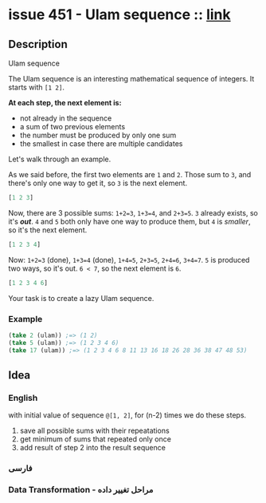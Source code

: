 # issue 451 - Ulam sequence :: [link](https://ericnormand.me/issues/purelyfunctional-tv-newsletter-451-signature-driven-development)

## Description

Ulam sequence

The Ulam sequence is an interesting mathematical sequence of integers. It starts with `[1 2]`. 

**At each step, the next element is:**
- not already in the sequence
- a sum of two previous elements
- the number must be produced by only one sum
- the smallest in case there are multiple candidates

Let's walk through an example.

As we said before, the first two elements are `1` and `2`. Those sum to `3`, and there's only one way to get it, so `3` is the next element.

```clj
[1 2 3]
```
Now, there are 3 possible sums: `1+2=3`, `1+3=4`, and `2+3=5`. `3` already exists, so it's ***out***. `4` and `5` both only have one way to produce them, but `4` is *smaller*, so it's the next element.

```clj
[1 2 3 4]
```
Now: `1+2=3` (done), `1+3=4` (done), `1+4=5`, `2+3=5`, `2+4=6`, `3+4=7`. `5` is produced two ways, so it's out. `6 < 7`, so the next element is `6`.

```clj
[1 2 3 4 6]
```

Your task is to create a lazy Ulam sequence.

### Example
```clj
(take 2 (ulam)) ;=> (1 2)
(take 5 (ulam)) ;=> (1 2 3 4 6)
(take 17 (ulam)) ;=> (1 2 3 4 6 8 11 13 16 18 26 28 36 38 47 48 53)
```

## Idea

### English

with initial value of sequence `@[1, 2]`, for (n-2) times we do these steps.

1. save all possible sums with their repeatations
2. get minimum of sums that repeated only once
3. add result of step 2 into the result sequence

### فارسی


### Data Transformation - مراحل تغییر داده
```nim
```